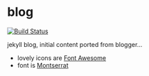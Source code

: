 blog
====

[![Build Status](https://travis-ci.org/jkirchartz/badges.svg?branch=master)](https://travis-ci.org/jkirchartz/badges)

jekyll blog, initial content ported from blogger...

* lovely icons are [Font Awesome](http://fontawesome.io)
* font is [Montserrat](https://fonts.google.com/specimen/Montserrat)

